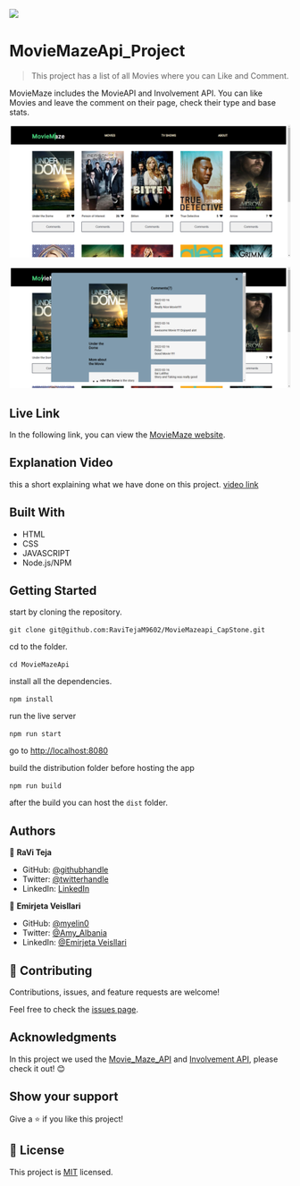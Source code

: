 ![](https://img.shields.io/badge/Microverse-blueviolet)

# MovieMazeApi_Project

> This project has a list of all Movies where you can Like and Comment.

MovieMaze includes the MovieAPI and Involvement API. You can like Movies and leave the comment on their page, check their type and base stats.

![screenshot1](./images/main.png)

![screenshot1](./images/comment.png)

## Live Link

In the following link, you can view the [MovieMaze website](https://ravitejam9602.github.io/MovieMazeapi_CapStone/).

## Explanation Video

this a short explaining what we have done on this project.
[video link](https://www.loom.com/share/00f607bac49e499197e65f47e9db0549)

## Built With

- HTML
- CSS
- JAVASCRIPT
- Node.js/NPM

## Getting Started

start by cloning the repository.

`git clone git@github.com:RaviTejaM9602/MovieMazeapi_CapStone.git`

cd to the folder.

`cd MovieMazeApi`

install all the dependencies.

`npm install`

run the live server

`npm run start`

go to [http://localhost:8080](http://localhost:8080)

build the distribution folder before hosting the app

`npm run build`

after the build you can host the `dist` folder.

## Authors

👤 **RaVi Teja**

- GitHub: [@githubhandle](https://github.com/RaviTejaM9602/Pokeapi_CapStone)
- Twitter: [@twitterhandle](https://twitter.com/RaviTejaMekala1)
- LinkedIn: [LinkedIn](https://www.linkedin.com/in/ravi-teja-8499a31b9/)

👤 **Emirjeta Veisllari**

- GitHub: [@myelin0](https://github.com/myelin0)
- Twitter: [@Amy_Albania](https://twitter.com/Amy_albania)
- LinkedIn: [@Emirjeta Veisllari](https://www.linkedin.com/in/emirjeta-veisllari/)

## 🤝 Contributing

Contributions, issues, and feature requests are welcome!

Feel free to check the [issues page](../../issues/).

## Acknowledgments

In this project we used the [Movie_Maze_API](https://api.tvmaze.com/shows) and [Involvement API](https://us-central1-involvement-api.cloudfunctions.net/capstoneApi/apps/qdmdFHstOSTgqs8wmesu/comments), please check it out! 😊

## Show your support

Give a ⭐️ if you like this project!

## 📝 License

This project is [MIT](./MIT.md) licensed.

